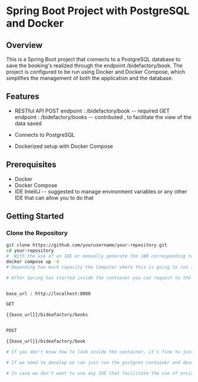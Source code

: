 # Spring Boot Project with PostgreSQL and Docker

## Overview

This is a Spring Boot project that connects to a PostgreSQL database to save the booking's realized through the endpoint /bidefactory/book. The project is configured to be run using Docker and Docker Compose, which simplifies the management of both the application and the database.

## Features

- RESTful API 
    POST
    endpoint : /bidefactory/book   -- required
    GET
    endpoint : /bidefactory/books  -- contributed , to facilitate the view of the data saved

- Connects to PostgreSQL
- Dockerized setup with Docker Compose

## Prerequisites

- Docker
- Docker Compose
- IDE IntelliJ  -- suggested to manage environment variables or any other IDE that can allow you to do that

## Getting Started

### Clone the Repository

```bash
git clone https://github.com/yourusername/your-repository.git
cd your-repository
#  With the use of an IDE or manually generate the JAR corresponding to the project and then run the next command
docker compose up -d 
# Depending how much capacity the Computer where this is going to run it can take a few couple minutes to more.

# After Spring has started inside the container you can request to the following endpoints:


base_url : http://localhost:8080

GET

{{base_url}}/bideafactory/books


POST

{{base_url}}/bideafactory/book

# If you don't know how to look inside the container, it's fine to just request to the first endpoint until it shows [] which is going to be the list of bookings made, at the beginning we won't have any booking.

# If we need to develop we can just run the postgres container and develop locally comenting all the service "bookingapi", of course using environment variables to keep the variables open so whenever we need to deploy our solution using Docker and docker compose we can just push changes and uncomment the springboot service called "bookingapi".

# In case we don't want to use any IDE that facilitate the use of environment variables we can use the actual values of the variables that right now have a variable to be called by docker compose.


